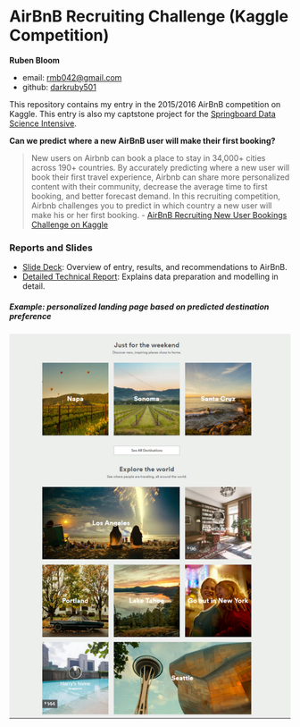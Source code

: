 # AirBnB Recruiting Challenge (Kaggle Competition)

**Ruben Bloom**

- email: <rmb042@gmail.com>
- github: [darkruby501](https://github.com/darkruby501)

This repository contains my entry in the 2015/2016 AirBnB competition on Kaggle. This entry is also my captstone project for the [Springboard Data Science Intensive](https://www.springboard.com/workshops/data-science-intensive/).

**Can we predict where a new AirBnB user will make their first booking?**

> New users on Airbnb can book a place to stay in 34,000+ cities across 190+ countries. By accurately predicting where a new user will book their first travel experience, Airbnb can share more personalized content with their community, decrease the average time to first booking, and better forecast demand.
In this recruiting competition, Airbnb challenges you to predict in which country a new user will make his or her first booking. - [AirBnB Recruiting New User Bookings Challenge on Kaggle](https://www.kaggle.com/c/airbnb-recruiting-new-user-bookings)

### Reports and Slides
- [Slide Deck](https://docs.google.com/presentation/d/16UJ8_2Uu77xDzlTkADqexB1mcgOU_aUS0x8cB8VL07c/edit#slide=id.g105afda276_0_151): Overview of entry, results, and recommendations to AirBnB.
- [Detailed Technical Report](http://nbviewer.jupyter.org/github/darkruby501/AirBnBRecruitingComp/blob/master/Tech%20Report.ipynb): Explains data preparation and modelling in detail.

##### Example: personalized landing page based on predicted destination preference 
![](Images/airbnb_homepage_suggestions_resized.png)
